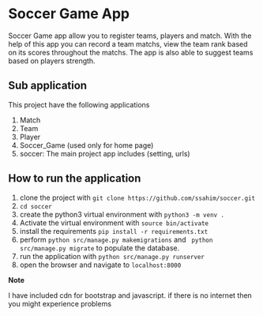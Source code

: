 # Soccer Game App

Soccer Game app allow you to register teams, players and match. With the help of this app you can record a team matchs, view the team rank based on its scores throughout the matchs. The app is also able to suggest teams based on players strength.

## Sub application
This project have the following applications

1. Match
2. Team 
3. Player
4. Soccer_Game (used only for home page)
5. soccer:  The main project app includes (setting, urls)

## How to run the application

1. clone the project with `git clone https://github.com/ssahim/soccer.git`
2. `cd soccer`
3. create the python3 virtual environment with `python3 -m venv .`
4. Activate the virtual environment with `source bin/activate`
5. install the requirements `pip install -r requirements.txt`
6. perform `python src/manage.py makemigrations` and ` python src/manage.py migrate` to populate the database.
7. run the application with `python src/manage.py runserver`
8. open the browser and navigate to `localhost:8000`


**Note**

I have included cdn for bootstrap and javascript. if there is no internet then you might experience problems